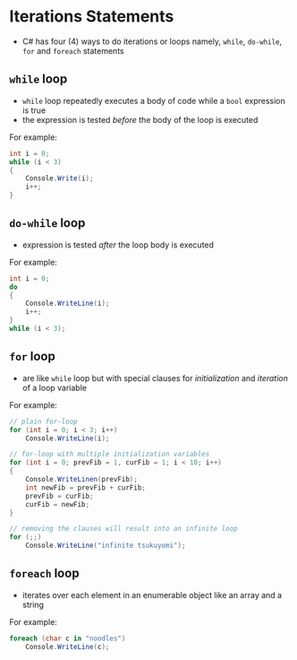 # Iterations Statements
- C# has four (4) ways to do iterations or loops namely, `while`, `do-while`, `for` and `foreach` statements

## `while` loop

- `while` loop repeatedly executes a body of code while a `bool` expression is true
- the expression is tested _before_ the body of the loop is executed

For example:

```C#
int i = 0;
while (i < 3)
{
    Console.Write(i);
    i++;
}
```

## `do-while` loop

- expression is tested _after_ the loop body is executed

For example:

```C#
int i = 0;
do
{
    Console.WriteLine(i);
    i++;
}
while (i < 3);
```

## `for` loop
- are like `while` loop but with special clauses for _initialization_ and _iteration_ of a loop variable

For example:

```C#
// plain for-loop
for (int i = 0; i < 3; i++)
    Console.WriteLine(i);

// for-loop with multiple initialization variables
for (int i = 0; prevFib = 1, curFib = 1; i < 10; i++)
{
    Console.WriteLinen(prevFib);
    int newFib = prevFib + curFib;
    prevFib = curFib;
    curFib = newFib;
}

// removing the clauses will result into an infinite loop
for (;;)
    Console.WriteLine("infinite tsukuyomi");
```

## `foreach` loop
- iterates over each element in an enumerable object like an array and a string

For example:
```C#
foreach (char c in "noodles")
    Console.WriteLine(c);
```
